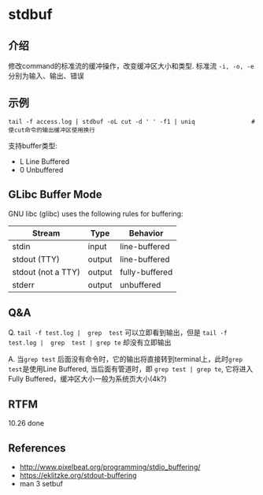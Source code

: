 
# stdbuf

## 介绍

修改command的标准流的缓冲操作，改变缓冲区大小和类型.  标准流 `-i, -o, -e` 分别为输入、输出、错误

## 示例

```text
tail -f access.log | stdbuf -oL cut -d ' ' -f1 | uniq                # 使cut命令的输出缓冲区使用换行
```

支持buffer类型:

- L         Line Buffered
- 0         Unbuffered

## GLibc Buffer Mode

GNU libc (glibc) uses the following rules for buffering:

Stream | Type |   Behavior |
------- | ------ | ------- |
stdin  | input |  line-buffered |
stdout (TTY) |   output | line-buffered |
stdout (not a TTY) | output | fully-buffered |
stderr |  output | unbuffered |

## Q&A

Q. `tail -f test.log |  grep  test` 可以立即看到输出，但是 `tail -f test.log |  grep  test | grep te` 却没有立即输出

A. 当`grep test` 后面没有命令时，它的输出将直接转到terminal上，此时`grep test`是使用Line Buffered, 当后面有管道时，即 `grep test | grep te`, 它将进入Fully Buffered，缓冲区大小一般为系统页大小(4k?)

## RTFM

10.26 done

## References

- http://www.pixelbeat.org/programming/stdio_buffering/
- https://eklitzke.org/stdout-buffering
- man 3 setbuf
